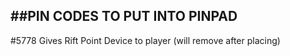 ##PIN CODES TO PUT INTO PINPAD
-------------------------------
#5778
Gives Rift Point Device to player (will remove after placing)
